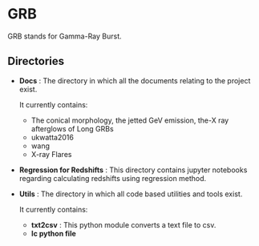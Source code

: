 # **GRB**

GRB stands for Gamma-Ray Burst.

## **Directories**

* **Docs** : The directory in which all the documents relating to the project exist.

    It currently contains:
    * The conical morphology, the jetted GeV emission, the-X ray afterglows of Long GRBs
    * ukwatta2016
    * wang
    * X-ray Flares

* **Regression for Redshifts** : This directory contains jupyter notebooks regarding calculating redshifts using regression method.

* **Utils** : The directory in which all code based utilities and tools exist.

    It currently contains:
    * **txt2csv** : This python module converts a text file to csv.
    * **lc python file**
